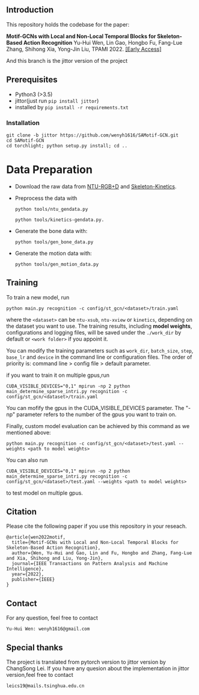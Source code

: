 ## Introduction
This repository holds the codebase for the paper:

**Motif-GCNs with Local and Non-Local Temporal Blocks for Skeleton-Based Action Recognition** Yu-Hui Wen, Lin Gao, Hongbo Fu, Fang-Lue Zhang, Shihong Xia, Yong-Jin Liu, TPAMI 2022. [[Early Access]](https://ieeexplore.ieee.org/document/9763364)

And this branch is the jittor version of the project


## Prerequisites
- Python3 (>3.5)
- jittor(just run `pip install jittor`)
- installed by `pip install -r requirements.txt`


### Installation
``` shell
git clone -b jittor https://github.com/wenyh1616/SAMotif-GCN.git 
cd SAMotif-GCN
cd torchlight; python setup.py install; cd ..
```

# Data Preparation

 - Download the raw data from [NTU-RGB+D](https://github.com/shahroudy/NTURGB-D) and [Skeleton-Kinetics](https://github.com/yysijie/st-gcn). 
            

[https://github.com/shahroudy/NTURGB-D]: NTU-RGB+D
[https://github.com/yysijie/st-gcn]: Skeleton-Kinetics

 - Preprocess the data with
  
    `python tools/ntu_gendata.py`
    
    `python tools/kinetics-gendata.py.`

 - Generate the bone data with: 
    
    `python tools/gen_bone_data.py`
    
 - Generate the motion data with:
   
    `python tools/gen_motion_data.py`
    
## Training
To train a new model, run

```
python main.py recognition -c config/st_gcn/<dataset>/train.yaml
```
where the ```<dataset>``` can be ```ntu-xsub```, ```ntu-xview``` or ```kinetics```,  depending on the dataset you want to use.
The training results, including **model weights**, configurations and logging files, will be saved under the ```./work_dir``` by default or ```<work folder>``` if you appoint it.

You can modify the training parameters such as ```work_dir```, ```batch_size```, ```step```, ```base_lr``` and ```device``` in the command line or configuration files. The order of priority is:  command line > config file > default parameter. 

if you want to train it on multiple gpus,run

```
CUDA_VISIBLE_DEVICES="0,1" mpirun -np 2 python main_determine_sparse_intri.py recognition -c config/st_gcn/<dataset>/train.yaml
```

You can mofify the gpus in the CUDA_VISIBLE_DEVICES parameter. The "-np" parameter refers to the number of the gpus you want to train on.


Finally, custom model evaluation can be achieved by this command as we mentioned above:
```
python main.py recognition -c config/st_gcn/<dataset>/test.yaml --weights <path to model weights>
```

You can also run

```
CUDA_VISIBLE_DEVICES="0,1" mpirun -np 2 python main_determine_sparse_intri.py recognition -c config/st_gcn/<dataset>/test.yaml --weights <path to model weights>
```

to test model on multiple gpus.

## Citation

Please cite the following paper if you use this repository in your reseach.
```
@article{wen2022motif,
  title={Motif-GCNs with Local and Non-Local Temporal Blocks for Skeleton-Based Action Recognition},
  author={Wen, Yu-Hui and Gao, Lin and Fu, Hongbo and Zhang, Fang-Lue and Xia, Shihong and Liu, Yong-Jin},
  journal={IEEE Transactions on Pattern Analysis and Machine Intelligence},
  year={2022},
  publisher={IEEE}
}
```

## Contact
For any question, feel free to contact
```
Yu-Hui Wen: wenyh1616@gmail.com
```

## Special thanks

The project is translated from pytorch version to jittor version by ChangSong Lei. If you have any quesion about the implementation in jittor version,feel free to contact

```
leics19@mails.tsinghua.edu.cn
```

